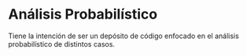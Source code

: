 # Análisis Probabilístico
Tiene la intención de ser un depósito de código enfocado en el análisis probabilístico de distintos casos.

